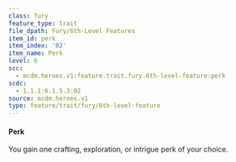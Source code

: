 ```yaml
---
class: fury
feature_type: trait
file_dpath: Fury/6th-Level Features
item_id: perk
item_index: '02'
item_name: Perk
level: 6
scc:
  - mcdm.heroes.v1:feature.trait.fury.6th-level-feature:perk
scdc:
  - 1.1.1:6.1.5.3:02
source: mcdm.heroes.v1
type: feature/trait/fury/6th-level-feature
---
```


#### Perk

You gain one crafting, exploration, or intrigue perk of your choice.
